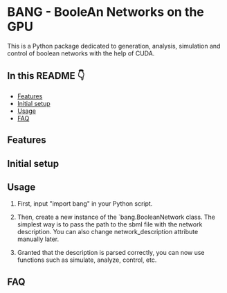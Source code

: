 # BANG - BooleAn Networks on the GPU

This is a Python package dedicated to generation, analysis, simulation and control of boolean networks with the help of CUDA.

## In this README :point_down:

- [Features](#features)
- [Initial setup](#initial-setup)
- [Usage](#usage)
- [FAQ](#faq)

## Features

## Initial setup

## Usage

1. First, input "import bang" in your Python script. 

2. Then, create a new instance of the `bang.BooleanNetwork class. The simplest way
is to pass the path to the sbml file with the network description. You can also change network_description 
attribute manually later.

3. Granted that the description is parsed correctly, you can now use 
functions such as simulate, analyze, control, etc.

## FAQ
